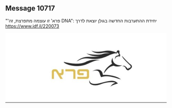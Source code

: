 ## Message 10717

"'פרא' זו עוצמה מתפרצת, זה DNA":
יחידת ההתערבות החדשה בגולן יוצאת לדרך
https://www.idf.il/220073

![Photo](10717/10717_photo.jpg)
